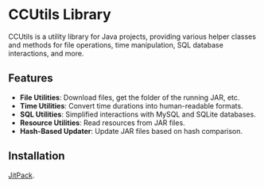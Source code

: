 # CCUtils Library

CCUtils is a utility library for Java projects, providing various helper classes and methods for file operations, time
manipulation, SQL database interactions, and more.

## Features

- **File Utilities**: Download files, get the folder of the running JAR, etc.
- **Time Utilities**: Convert time durations into human-readable formats.
- **SQL Utilities**: Simplified interactions with MySQL and SQLite databases.
- **Resource Utilities**: Read resources from JAR files.
- **Hash-Based Updater**: Update JAR files based on hash comparison.

## Installation

[JitPack](https://jitpack.io/#andrew121410/CCUtilsJava/).